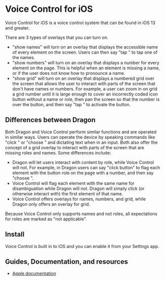 # Voice Control for iOS

Voice Control for iOS is a voice control system that can be found in iOS 13 and greater.

There are 3 types of overlays that you can turn on.

* "show names" will turn on an overlay that displays the accessible name of every element on the screen. Users can then say "tap <name>" to tap one of the names.
* "show numbers" will turn on an overlay that displays a number for every element on the page. This is helpful when an element is missing a name, or if the user does not know how to pronounce a name.
* "show grid" will turn on an overlay that displays a numbered grid over the screen that allows the user to interact with parts of the screen that don't have names or numbers. For example, a user can zoom in on grid a grid number until it is large enough to cover an incorrectly coded icon button without a name or role, then pan the screen so that the number is over the button, and then say "tap <number>" to activate the button.

## Differences between Dragon

Both Dragon and Voice Control perform similar functions and are operated in similar ways. Users can operate the device by speaking commands like "click <name>" or "choose <number>" and dictating text when in an input. Both also offer the concept of a grid overlay to interact with parts of the screen that are missing roles and names. Some differences include:

* Dragon will let users interact with content by role, while Voice Control will not. For example, in Dragon users can say "click button" to flag each element with the button role on the page with a number, and then say "choose <number>".
* Voice Control will flag each element with the same name for disambiguation while Dragon will not. Dragon will simply click (or otherwise interact with) the first element of that name. 
* Voice Control offers overlays for names, numbers, and grid, while Dragon only offers an overlay for grid.

Because Voice Control only supports names and not roles, all expectations for roles are marked as "not applicable".

## Install

Voice Control is built in to iOS and you can enable it from your Settings app.

## Guides, Documentation, and resources

* [Apple documentation](https://support.apple.com/guide/iphone/voice-control-iph2c21a3c88/ios)
